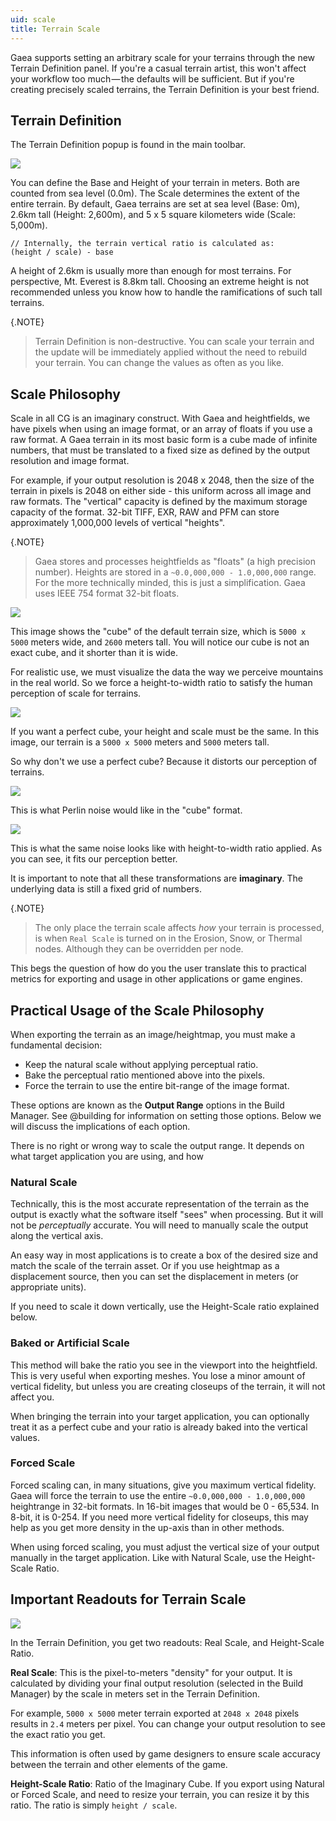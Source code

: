 ```yaml
---
uid: scale
title: Terrain Scale
---
```


Gaea supports setting an arbitrary scale for your terrains through the new Terrain Definition panel. If you're a casual terrain artist, this won't affect your workflow too much — the defaults will be sufficient. But if you're creating precisely scaled terrains, the Terrain Definition is your best friend.

## Terrain Definition

The Terrain Definition popup is found in the main toolbar.

![](/images/Philosophy/scale-definition.png)

You can define the Base and Height of your terrain in meters. Both are counted from sea level (0.0m). The Scale determines the extent of the entire terrain. By default, Gaea terrains are set at sea level (Base: 0m), 2.6km tall (Height: 2,600m), and 5 x 5 square kilometers wide (Scale: 5,000m).

```
// Internally, the terrain vertical ratio is calculated as:
(height / scale) - base

```

A height of 2.6km is usually more than enough for most terrains. For perspective, Mt. Everest is 8.8km tall. Choosing an extreme height is not recommended unless you know how to handle the ramifications of such tall terrains.

{.NOTE}
> Terrain Definition is non-destructive. You can scale your terrain and the update will be immediately applied without the need to rebuild your terrain. You can change the values as often as you like.

## Scale Philosophy

Scale in all CG is an imaginary construct. With Gaea and heightfields, we have pixels when using an image format, or an array of floats if you use a raw format. A Gaea terrain in its most basic form is a cube made of infinite numbers, that must be translated to a fixed size as defined by the output resolution and image format.

For example, if your output resolution is 2048 x 2048, then the size of the terrain in pixels is 2048 on either side - this uniform across all image and raw formats. The "vertical" capacity is defined by the maximum storage capacity of the format. 32-bit TIFF, EXR, RAW and PFM can store approximately 1,000,000 levels of vertical "heights".

{.NOTE}
> Gaea stores and processes heightfields as "floats" (a high precision number). Heights are stored in a  `~0.0,000,000 - 1.0,000,000` range. For the more technically minded, this is just a simplification. Gaea uses IEEE 754 format 32-bit floats.

![](/images/Philosophy/scale--5000x2600.png)

This image shows the "cube" of the default terrain size, which is `5000 x 5000` meters wide, and `2600` meters tall. You will notice our cube is not an exact cube, and it shorter than it is wide.

For realistic use, we must visualize the data the way we perceive mountains in the real world. So we force a height-to-width ratio to satisfy the human perception of scale for terrains.

![](/images/Philosophy/scale--5000x5000.png)

If you want a perfect cube, your height and scale must be the same. In this image, our terrain is a `5000 x 5000` meters and `5000` meters tall.

So why don't we use a perfect cube? Because it distorts our perception of terrains.

![](/images/Philosophy/perlin-5000x5000.png)

This is what Perlin noise would like in the "cube" format.

![](/images/Philosophy/perlin-5000x2600.png)

This is what the same noise looks like with height-to-width ratio applied. As you can see, it fits our perception better.

It is important to note that all these transformations are **imaginary**. The underlying data is still a fixed grid of numbers.

{.NOTE}
> The only place the terrain scale affects *how* your terrain is processed, is when `Real Scale` is turned on in the Erosion, Snow, or Thermal nodes. Although they can be overridden per node.

This begs the question of how do you the user translate this to practical metrics for exporting and usage in other applications or game engines.


## Practical Usage of the Scale Philosophy

When exporting the terrain as an image/heightmap, you must make a fundamental decision:
- Keep the natural scale without applying perceptual ratio.
- Bake the perceptual ratio mentioned above into the pixels.
- Force the terrain to use the entire bit-range of the image format.

These options are known as the **Output Range** options in the Build Manager. See @building for information on setting those options. Below we will discuss the implications of each option.

There is no right or wrong way to scale the output range. It depends on what target application you are using, and how


### Natural Scale

Technically, this is the most accurate representation of the terrain as the output is exactly what the software itself "sees" when processing. But it will not be *perceptually* accurate. You will need to manually scale the output along the vertical axis.

An easy way in most applications is to create a box of the desired size and match the scale of the terrain asset. Or if you use heightmap as a displacement source, then you can set the displacement in meters (or appropriate units).

If you need to scale it down vertically, use the Height-Scale ratio explained below.

### Baked or Artificial Scale

This method will bake the ratio you see in the viewport into the heightfield. This is very useful when exporting meshes. You lose a minor amount of vertical fidelity, but unless you are creating closeups of the terrain, it will not affect you.

When bringing the terrain into your target application, you can optionally treat it as a perfect cube and your ratio is already baked into the vertical values.

### Forced Scale

Forced scaling can, in many situations, give you maximum vertical fidelity. Gaea will force the terrain to use the entire `~0.0,000,000 - 1.0,000,000` heightrange in 32-bit formats. In 16-bit images that would be 0 - 65,534. In 8-bit, it is 0-254. If you need more vertical fidelity for closeups, this may help as you get more density in the up-axis than in other methods.

When using forced scaling, you must adjust the vertical size of your output manually in the target application. Like with Natural Scale, use the Height-Scale Ratio.


## Important Readouts for Terrain Scale

![](/images/Philosophy/scale-definition.png)

In the Terrain Definition, you get two readouts: Real Scale, and Height-Scale Ratio.

**Real Scale**: This is the pixel-to-meters "density" for your output. It is calculated by dividing your final output resolution (selected in the Build Manager) by the scale in meters set in the Terrain Definition.

For example, `5000 x 5000` meter terrain exported at `2048 x 2048` pixels results in `2.4` meters per pixel. You can change your output resolution to see the exact ratio you get. 

This information is often used by game designers to ensure scale accuracy between the terrain and other elements of the game.

**Height-Scale Ratio**: Ratio of the Imaginary Cube. If you export using Natural or Forced Scale, and need to resize your terrain, you can resize it by this ratio. The ratio is simply `height / scale`.